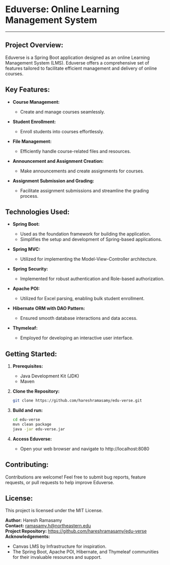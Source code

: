 # Eduverse: Online Learning Management System

---

## Project Overview:

Eduverse is a Spring Boot application designed as an online Learning Management System (LMS). Eduverse offers a comprehensive set of features tailored to facilitate efficient management and delivery of online courses.

## Key Features:

- **Course Management:**
    - Create and manage courses seamlessly.

- **Student Enrollment:**
    - Enroll students into courses effortlessly.

- **File Management:**
    - Efficiently handle course-related files and resources.

- **Announcement and Assignment Creation:**
    - Make announcements and create assignments for courses.

- **Assignment Submission and Grading:**
    - Facilitate assignment submissions and streamline the grading process.

## Technologies Used:

- **Spring Boot:**
    - Used as the foundation framework for building the application.
    - Simplifies the setup and development of Spring-based applications.

- **Spring MVC:**
    - Utilized for implementing the Model-View-Controller architecture.

- **Spring Security:**
    - Implemented for robust authentication and Role-based authorization.

- **Apache POI:**
    - Utilized for Excel parsing, enabling bulk student enrollment.

- **Hibernate ORM with DAO Pattern:**
    - Ensured smooth database interactions and data access.

- **Thymeleaf:**
    - Employed for developing an interactive user interface.

## Getting Started:

1. **Prerequisites:**
    - Java Development Kit (JDK)
    - Maven

2. **Clone the Repository:**
   ```sh
   git clone https://github.com/hareshramasamy/edu-verse.git

3. **Build and run:**
   ```sh
   cd edu-verse
   mvn clean package
   java -jar edu-verse.jar

4. **Access Eduverse:**
    - Open your web browser and navigate to http://localhost:8080

## Contributing:

Contributions are welcome! Feel free to submit bug reports, feature requests, or pull requests to help improve Eduverse.

## License:

This project is licensed under the MIT License.

**Author:** Haresh Ramasamy  
**Contact:** ramasamy.h@northeastern.edu  
**Project Repository:** https://github.com/hareshramasamy/edu-verse
**Acknowledgements:**
- Canvas LMS by Infrastructure for inspiration.
- The Spring Boot, Apache POI, Hibernate, and Thymeleaf communities for their invaluable resources and support.




 